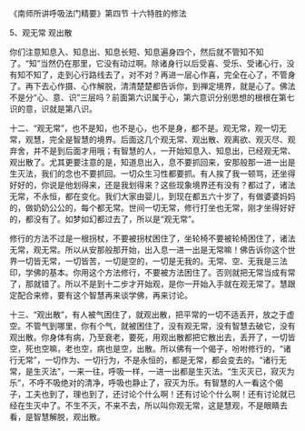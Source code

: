 
《南师所讲呼吸法门精要》第四节 十六特胜的修法

5、观无常 观出散

你们注意知息入、知息出、知息长短、知息遍身四个，然后就不管知不知了。“知”当然仍在那里，它没有动过啊。除诸身行以后受喜、受乐、受诸心行，没有知不知了，走到心行路线去了，对不对？再进一层心作喜，完全在心了，不管身了。再下去心作摄、心作解脱，清清楚楚都告诉你，到禅定境界，就是心了。佛法不是分“心、意、识”三层吗？前面第六识属于心，第六意识分别思想的根根在第七识的意，识就是第八识。

十二、“观无常”，也不是知，也不是心，也不是身，都不是。观无常，观一切无常，观慧，完全是智慧的境界。后面这几个观无常、观出散、观离欲、观灭尽、观弃舍，并不是到后面才用哦；有智慧的人，一开始知息入、知息出，已经观无常、观出散了。尤其更要注意的是，知道息出入，息不要抓回来，安那般那一进一出是生灭法，我们的念也不要抓回。一切众生习性都要抓。有人挨了我一顿骂，还坐得好好的，你说是他划得来，还是我划得来？这些现象境界还有没有？都过了，诸法无常，不永恒，都在变化。我们大家由婴儿，到现在都五六十岁了，有做婆婆妈妈的，做奶奶公公的，每个都无常。世间一切无常，修行打坐也无常，刚才坐得好好的，都没有了。如梦如幻都过去了，所以是“观无常”。

修行的方法不过是一根拐杖，不要被拐杖困住了，坐轮椅不要被轮椅困住了，诸法无常，观无常。所以从安那般那开始，出入息一进一出是无常嘛！佛告诉你这个世界一切皆无常，一切皆苦，一切是空的，一切是无我的。无常、空、无我是三法印，学佛的基本。你用这个方法修行，不要被方法困住了。否则就把无常当成有常了，那就错了。所以不是到十二步才开始观，是你一开始入手就在观无常了。慧跟定配合来修，要有这个智慧再来谈学佛，再来讨论。

十三、“观出散”，有人被气困住了，就观出散，把平常的一切不适丢开，放之于虚空。不管气到哪里，你有个气，就被困住了，没有观无常，没有智慧去破它，没有观出散。你身体有病，乃至衰老，要死，用观出散都把它散出去，丢开了，一切皆空，死也空嘛，老也空，病也是空，出散。所以佛有一个偈子，吩咐修行的，“诸行无常”，一切作为、一切行为，不是永恒的，都是无常，都会变去的。“诸行无常，是生灭法”，一来一往，呼吸一样，一进一出都是生灭法。“生灭灭已，寂灭为乐”，不呼不吸绝对的清净，呼吸也静止了，寂灭为乐。有智慧的人一看这个偈子，工夫也到了，理也到了，还讨论个什么啊！还有讨论个什么啊！还有讨论就已经在生灭中了。不生不灭，不来不去，所以叫你观无常，这是慧观，不是眼睛去看，是智慧解脱，观出散。